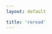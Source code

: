```yaml
---
layout: default

title: 'reread' 
---
```


<!--layout: archive-4 which_category: reread published: true-->
